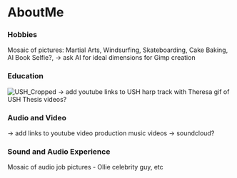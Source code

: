 # AboutMe

 ### Hobbies
 Mosaic of pictures: Martial Arts, Windsurfing, Skateboarding, Cake Baking, AI Book Selfie?, 
 -> ask AI for ideal dimensions for Gimp creation

 ### Education
![USH_Cropped](https://github.com/user-attachments/assets/dfe59a69-c42f-4888-9e2b-376fc36eed84)
-> add youtube links to USH harp track with Theresa
 gif of USH Thesis videos?

### Audio and Video
-> add links to youtube video production music videos
-> soundcloud?

### Sound and Audio Experience
Mosaic of audio job pictures - Ollie celebrity guy, etc
